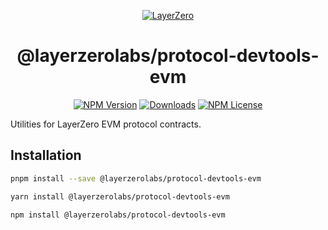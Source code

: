 <p align="center">
  <a href="https://layerzero.network">
    <img alt="LayerZero" style="max-width: 500px" src="https://d3a2dpnnrypp5h.cloudfront.net/bridge-app/lz.png"/>
  </a>
</p>

<h1 align="center">@layerzerolabs/protocol-devtools-evm</h1>

<!-- The badges section -->
<p align="center">
  <!-- Shields.io NPM published package version -->
  <a href="https://www.npmjs.com/package/@layerzerolabs/protocol-devtools-evm"><img alt="NPM Version" src="https://img.shields.io/npm/v/@layerzerolabs/protocol-devtools-evm"/></a>
  <!-- Shields.io NPM downloads -->
  <a href="https://www.npmjs.com/package/@layerzerolabs/protocol-devtools-evm"><img alt="Downloads" src="https://img.shields.io/npm/dm/@layerzerolabs/protocol-devtools-evm"/></a>
  <!-- Shields.io license badge -->
  <a href="https://www.npmjs.com/package/@layerzerolabs/protocol-devtools-evm"><img alt="NPM License" src="https://img.shields.io/npm/l/@layerzerolabs/protocol-devtools-evm"/></a>
</p>

Utilities for LayerZero EVM protocol contracts.

## Installation

```bash
pnpm install --save @layerzerolabs/protocol-devtools-evm
```

```bash
yarn install @layerzerolabs/protocol-devtools-evm
```

```bash
npm install @layerzerolabs/protocol-devtools-evm
```
